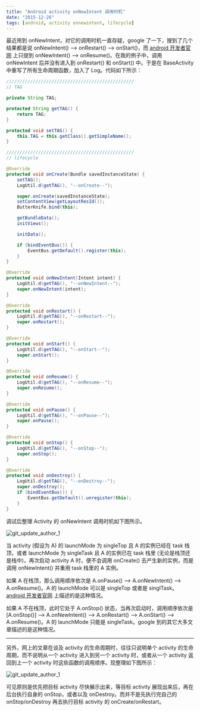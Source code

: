 ```yaml
---
title: "Android activity onNewIntent 调用时机"
date: "2015-12-26"
tags: [android, activity onnewintent, lifecycle]
---
```


最近用到 onNewIntent，对它的调用时机一直存疑，google 了一下，搜到了几个结果都是说 onNewIntent() --> onRestart() --> onStart()，而 [android 开发者官网](http://developer.android.com/intl/zh-cn/reference/android/app/Activity.html#onNewIntent(android.content.Intent)) 上只提到 onNewIntent() --> onResume()。在我的例子中，调用 onNewIntent 后并没有进入到 onRestart() 和 onStart() 中。于是在 BaseActivity 中重写了所有生命周期函数，加入了 Log。代码如下所示：

```java
////////////////////////////////////////////////
// TAG

private String TAG;

protected String getTAG() {
    return TAG;
}

protected void setTAG() {
    this.TAG = this.getClass().getSimpleName();
}

////////////////////////////////////////////////
// lifecycle

@Override
protected void onCreate(Bundle savedInstanceState) {
    setTAG();
    LogUtil.d(getTAG(), "--onCreate--");

    super.onCreate(savedInstanceState);
    setContentView(getLayoutResId());
    ButterKnife.bind(this);

    getBundleData();
    initViews();

    initData();

    if (bindEventBus()) {
        EventBus.getDefault().register(this);
    }
}

@Override
protected void onNewIntent(Intent intent) {
    LogUtil.d(getTAG(), "--onNewIntent--");
    super.onNewIntent(intent);
}

@Override
protected void onRestart() {
    LogUtil.d(getTAG(), "--onRestart--");
    super.onRestart();
}

@Override
protected void onStart() {
    LogUtil.d(getTAG(), "--onStart--");
    super.onStart();
}

@Override
protected void onResume() {
    LogUtil.d(getTAG(), "--onResume--");
    super.onResume();
}

@Override
protected void onPause() {
    LogUtil.d(getTAG(), "--onPause--");
    super.onPause();
}

@Override
protected void onStop() {
    LogUtil.d(getTAG(), "--onStop--");
    super.onStop();
}

@Override
protected void onDestroy() {
    LogUtil.d(getTAG(), "--onDestroy--");
    super.onDestroy();
    if (bindEventBus()) {
        EventBus.getDefault().unregister(this);
    }
}

```

调试后整理 Activity 的 onNewIntent 调用时机如下图所示。

![git_update_author_1]({{site.img_url}}/activity_onnewintent.png)

当 activity (假设为 A) 的 launchMode 为 singleTop 且 A 的实例已经在 task 栈顶，或者 launchMode 为 singleTask 且 A 的实例已在 task 栈里 (无论是栈顶还是栈中)，再次启动 activity A 时，便不会调用 onCreate() 去产生新的实例，而是调用 onNewIntent() 并重用 task 栈里的 A 实例。

如果 A 在栈顶，那么调用顺序依次是 A.onPause() --> A.onNewIntent() --> A.onResume()。A 的 launchMode 可以是 singleTop 或者是 singlTask。[android 开发者官网](http://developer.android.com/intl/zh-cn/reference/android/app/Activity.html#onNewIntent(android.content.Intent)) 上描述的是这种情况。

如果 A 不在栈顶，此时它处于 A.onStop() 状态，当再次启动时，调用顺序依次是 [A.onStop()] --> A.onNewIntent() --> A.onRestart() --> A.onStart() --> A.onResume()。A 的 launchMode 只能是 singleTask。google 到的其它大多文章描述的是这种情况。

--------------------

另外，网上的文章在谈及 activity 的生命周期时，往往只说明单个 activity 的生命周期，而不说明从一个 activity 进入到另一个 activity 时，或者从一个 activity 返回到上一个 activity 时这些函数的调用顺序。现整理如下图所示：

![git_update_author_1]({{site.img_url}}/android_activity_lifecycle.png)

可见原则是优先把目标 activity 尽快展示出来，等目标 activity 展现出来后，再在后台执行自身的 onStop，或者以及 onDestroy。而并不是先执行完自己的 onStop/onDestroy 再去执行目标 activity 的 onCreate/onRestart。
